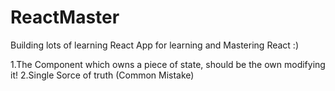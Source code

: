 # ReactMaster
Building lots of learning React App for learning and Mastering React :)
</hr>
1.The Component which owns a piece of state, should be the own modifying it!
2.Single Sorce of truth (Common Mistake)
